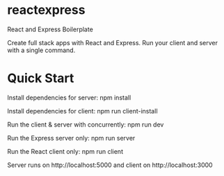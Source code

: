 # reactexpress
React and Express Boilerplate

Create full stack apps with React and Express. Run your client and server with a single command.

# Quick Start

Install dependencies for server:
npm install

Install dependencies for client:
npm run client-install

Run the client & server with concurrently:
npm run dev

Run the Express server only:
npm run server

Run the React client only:
npm run client

Server runs on http://localhost:5000 and client on http://localhost:3000
